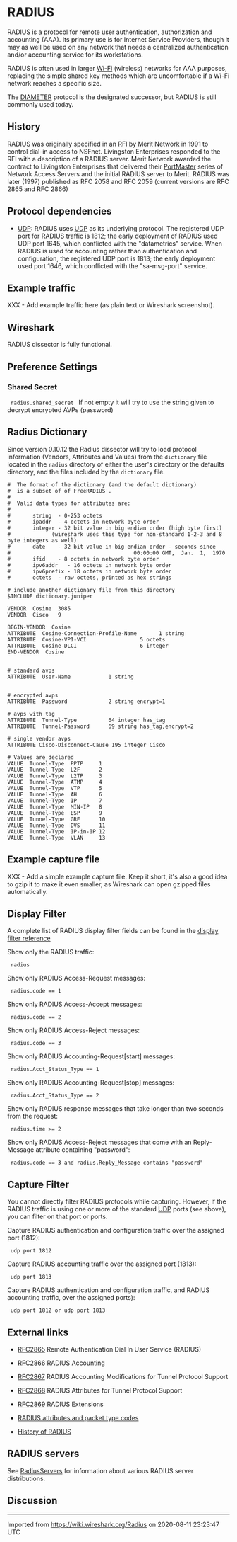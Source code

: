 # RADIUS

RADIUS is a protocol for remote user authentication, authorization and accounting (AAA). Its primary use is for Internet Service Providers, though it may as well be used on any network that needs a centralized authentication and/or accounting service for its workstations.

RADIUS is often used in larger [Wi-Fi](/Wi-Fi) (wireless) networks for AAA purposes, replacing the simple shared key methods which are uncomfortable if a Wi-Fi network reaches a specific size.

The [DIAMETER](/DIAMETER) protocol is the designated successor, but RADIUS is still commonly used today.

## History

RADIUS was originally specified in an RFI by Merit Network in 1991 to control dial-in access to NSFnet. Livingston Enterprises responded to the RFI with a description of a RADIUS server. Merit Network awarded the contract to Livingston Enterprises that delivered their [PortMaster](/PortMaster) series of Network Access Servers and the initial RADIUS server to Merit. RADIUS was later (1997) published as RFC 2058 and RFC 2059 (current versions are RFC 2865 and RFC 2866)

## Protocol dependencies

  - [UDP](/UDP): RADIUS uses [UDP](/UDP) as its underlying protocol. The registered UDP port for RADIUS traffic is 1812; the early deployment of RADIUS used UDP port 1645, which conflicted with the "datametrics" service. When RADIUS is used for accounting rather than authentication and configuration, the registered UDP port is 1813; the early deployment used port 1646, which conflicted with the "sa-msg-port" service.

## Example traffic

XXX - Add example traffic here (as plain text or Wireshark screenshot).

## Wireshark

RADIUS dissector is fully functional.

## Preference Settings

### Shared Secret

` radius.shared_secret ` If not empty it will try to use the string given to decrypt encrypted AVPs (password)

## Radius Dictionary

Since version 0.10.12 the Radius dissector will try to load protocol information (Vendors, Attributes and Values) from the `dictionary` file located in the `radius` directory of either the user's directory or the defaults directory, and the files included by the `dictionary` file.

    #  The format of the dictionary (and the default dictionary)
    #  is a subset of of FreeRADIUS'.
    #
    #  Valid data types for attributes are:
    #
    #       string  - 0-253 octets
    #       ipaddr  - 4 octets in network byte order
    #       integer - 32 bit value in big endian order (high byte first)
    #             (wireshark uses this type for non-standard 1-2-3 and 8 byte integers as well)
    #       date    - 32 bit value in big endian order - seconds since
    #                                       00:00:00 GMT,  Jan.  1,  1970
    #       ifid    - 8 octets in network byte order
    #       ipv6addr   - 16 octets in network byte order
    #       ipv6prefix - 18 octets in network byte order
    #       octets  - raw octets, printed as hex strings
    
    # include another dictionary file from this directory
    $INCLUDE dictionary.juniper
    
    VENDOR  Cosine  3085
    VENDOR  Cisco   9
    
    BEGIN-VENDOR  Cosine
    ATTRIBUTE  Cosine-Connection-Profile-Name       1 string
    ATTRIBUTE  Cosine-VPI-VCI                 5 octets
    ATTRIBUTE  Cosine-DLCI                    6 integer
    END-VENDOR  Cosine
    
    
    # standard avps
    ATTRIBUTE  User-Name            1 string
    
    
    # encrypted avps 
    ATTRIBUTE  Password             2 string encrypt=1
    
    # avps with tag 
    ATTRIBUTE  Tunnel-Type          64 integer has_tag
    ATTRIBUTE  Tunnel-Password      69 string has_tag,encrypt=2
    
    # single vendor avps 
    ATTRIBUTE Cisco-Disconnect-Cause 195 integer Cisco
    
    # Values are declared
    VALUE  Tunnel-Type  PPTP     1
    VALUE  Tunnel-Type  L2F      2
    VALUE  Tunnel-Type  L2TP     3
    VALUE  Tunnel-Type  ATMP     4
    VALUE  Tunnel-Type  VTP      5
    VALUE  Tunnel-Type  AH       6
    VALUE  Tunnel-Type  IP       7
    VALUE  Tunnel-Type  MIN-IP   8
    VALUE  Tunnel-Type  ESP      9
    VALUE  Tunnel-Type  GRE      10
    VALUE  Tunnel-Type  DVS      11
    VALUE  Tunnel-Type  IP-in-IP 12
    VALUE  Tunnel-Type  VLAN     13

## Example capture file

XXX - Add a simple example capture file. Keep it short, it's also a good idea to gzip it to make it even smaller, as Wireshark can open gzipped files automatically.

## Display Filter

A complete list of RADIUS display filter fields can be found in the [display filter reference](http://www.wireshark.org/docs/dfref/r/radius.html)

Show only the RADIUS traffic:

``` 
 radius 
```

Show only RADIUS Access-Request messages:

``` 
 radius.code == 1 
```

Show only RADIUS Access-Accept messages:

``` 
 radius.code == 2 
```

Show only RADIUS Access-Reject messages:

``` 
 radius.code == 3 
```

Show only RADIUS Accounting-Request\[start\] messages:

``` 
 radius.Acct_Status_Type == 1 
```

Show only RADIUS Accounting-Request\[stop\] messages:

``` 
 radius.Acct_Status_Type == 2 
```

Show only RADIUS response messages that take longer than two seconds from the request:

``` 
 radius.time >= 2 
```

Show only RADIUS Access-Reject messages that come with an Reply-Message attribute containing "password":

``` 
 radius.code == 3 and radius.Reply_Message contains "password" 
```

## Capture Filter

You cannot directly filter RADIUS protocols while capturing. However, if the RADIUS traffic is using one or more of the standard [UDP](/UDP) ports (see above), you can filter on that port or ports.

Capture RADIUS authentication and configuration traffic over the assigned port (1812):

``` 
 udp port 1812 
```

Capture RADIUS accounting traffic over the assigned port (1813):

``` 
 udp port 1813 
```

Capture RADIUS authentication and configuration traffic, and RADIUS accounting traffic, over the assigned ports):

``` 
 udp port 1812 or udp port 1813 
```

## External links

  - [RFC2865](http://www.ietf.org/rfc/rfc2865.txt) Remote Authentication Dial In User Service (RADIUS)

  - [RFC2866](http://www.ietf.org/rfc/rfc2866.txt) RADIUS Accounting

  - [RFC2867](http://www.ietf.org/rfc/rfc2867.txt) RADIUS Accounting Modifications for Tunnel Protocol Support

  - [RFC2868](http://www.ietf.org/rfc/rfc2868.txt) RADIUS Attributes for Tunnel Protocol Support

  - [RFC2869](http://www.ietf.org/rfc/rfc2869.txt) RADIUS Extensions

  - [RADIUS attributes and packet type codes](http://www.iana.org/assignments/radius-types)

  - [History of RADIUS](http://www.interlinknetworks.com/app_notes/History_of_RADIUS.htm)

## RADIUS servers

See [RadiusServers](/RadiusServers) for information about various RADIUS server distributions.

## Discussion

---

Imported from https://wiki.wireshark.org/Radius on 2020-08-11 23:23:47 UTC
